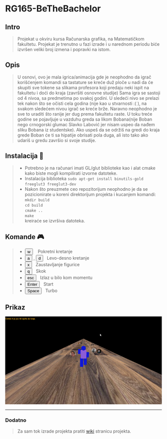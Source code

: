 # RG165-BeTheBachelor



## Intro

>Projekat u okviru kursa Računarska grafika, 
na Matematičkom fakultetu.
>Projekat je trenutno u fazi izrade i u narednom
periodu biće izvršen veliki broj izmena i popravki
na istom.

## Opis
> U osnovi, ovo je mala igrica/animacija
gde je neophodno da igrač korišćenjem komandi
sa tastature se kreće duž ploče u nadi da će skupiti
sve tokene sa slikama profesora koji predaju
neki ispit na fakultetu i doći do kraja
(završiti osnovne studije)
> Sama igra se sastoji od 4 nivoa, sa predmetima
po svakoj godini. U sledeći nivo se prelazi
tek nakon što se očisti cela godina (nije kao
u stvarnosti :( ), na svakom sledećem nivou
igrač se kreće brže. Naravno neophodno je 
sve to uraditi što ranije jer dug prema
fakultetu raste.
> U toku treće godine se pojavljuje u vazduhu
greda sa likom Bobana(nije Boban nego crnogorski 
glumac Slavko Labović jer nisam uspeo da 
nađem sliku Bobana iz studentske). Ako uspeš
da se održiš na gredi do kraja grede Boban će
ti sa hipatije obrisati pola duga, ali isto tako 
ako udariš u gredu završio si svoje studije.

## Instalacija :construction:
>- Potrebno je na računari imati GL/glut biblioteke kao i alat cmake kako 
biste mogli kompilirati izvorne datoteke. 
>- Instalacija biblioteka `sudo apt-get install binutils-gold freeglut3 freeglut3-dev `
>- Nakon što preuzmete ceo repozitorijum 
neophodno je da se pozicionirate u koreni
direktorijum projekta i kucanjem komandi: <br/>
`mkdir build` <br/> `cd build` 
 <br/>  `cmake ..` <br/>  `make` <br/>
kreiraće se izvršiva datoteka.



## Komande  :video_game:
>* <button>w</button> &nbsp;&nbsp; Pokretni kretanje
>* <button>a</button> , <button>d</button> &nbsp;&nbsp;Levo-desno kretanje
>* <button>x</button>&nbsp;&nbsp; Zaustavljanje figurice
>* <button>q</button>&nbsp;&nbsp; Skok
>* <button>esc</button>&nbsp;&nbsp; Izlaz u bilo kom momentu
>* <button>Enter</button>&nbsp;&nbsp; Start
>* <button>Space</button>&nbsp;&nbsp; Turbo

## Prikaz
![Prikaz](screenshots/5_report.png)


---

### Dodatno
>Za sam tok izrade projekta pratiti 
[wiki](https://github.com/MATF-RG18/RG165-bethebachelor/wiki/Izve%C5%A1taji) 
stranicu projekta.
